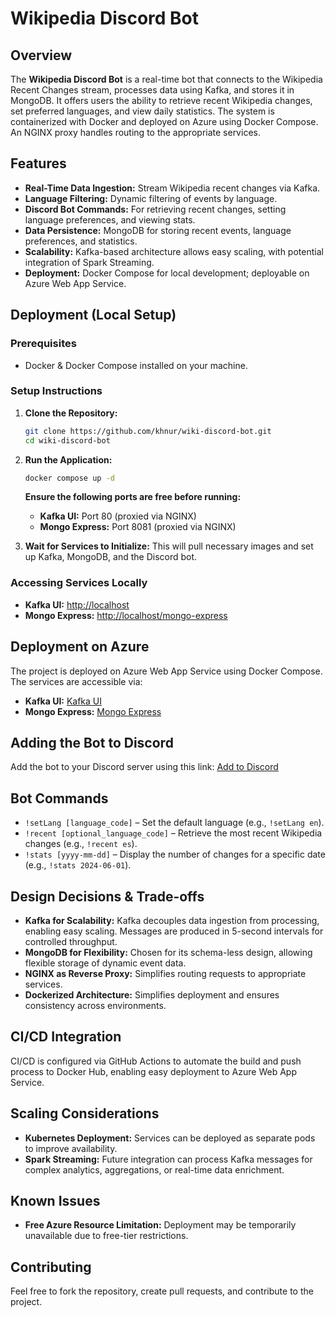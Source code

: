 # Wikipedia Discord Bot

## Overview

The **Wikipedia Discord Bot** is a real-time bot that connects to the Wikipedia Recent Changes stream, processes data using Kafka, and stores it in MongoDB. It offers users the ability to retrieve recent Wikipedia changes, set preferred languages, and view daily statistics. The system is containerized with Docker and deployed on Azure using Docker Compose. An NGINX proxy handles routing to the appropriate services.

## Features

- **Real-Time Data Ingestion:** Stream Wikipedia recent changes via Kafka.
- **Language Filtering:** Dynamic filtering of events by language.
- **Discord Bot Commands:** For retrieving recent changes, setting language preferences, and viewing stats.
- **Data Persistence:** MongoDB for storing recent events, language preferences, and statistics.
- **Scalability:** Kafka-based architecture allows easy scaling, with potential integration of Spark Streaming.
- **Deployment:** Docker Compose for local development; deployable on Azure Web App Service.

## Deployment (Local Setup)

### Prerequisites

- Docker & Docker Compose installed on your machine.

### Setup Instructions

1. **Clone the Repository:**

   ```bash
   git clone https://github.com/khnur/wiki-discord-bot.git
   cd wiki-discord-bot
   ```

2. **Run the Application:**

   ```bash
   docker compose up -d
   ```

   **Ensure the following ports are free before running:**

   - **Kafka UI:** Port 80 (proxied via NGINX)
   - **Mongo Express:** Port 8081 (proxied via NGINX)

3. **Wait for Services to Initialize:** This will pull necessary images and set up Kafka, MongoDB, and the Discord bot.

### Accessing Services Locally

- **Kafka UI:** [http://localhost](http://localhost)
- **Mongo Express:** [http://localhost/mongo-express](http://localhost/mongo-express)

## Deployment on Azure

The project is deployed on Azure Web App Service using Docker Compose. The services are accessible via:

- **Kafka UI:** [Kafka UI](https://wiki-discord-bot-cpcjbvegguggc0gu.canadacentral-01.azurewebsites.net/)
- **Mongo Express:** [Mongo Express](https://wiki-discord-bot-cpcjbvegguggc0gu.canadacentral-01.azurewebsites.net/mongo-express)

## Adding the Bot to Discord

Add the bot to your Discord server using this link: [Add to Discord](https://discord.com/oauth2/authorize?client_id=1336001141304983683\&permissions=0\&integration_type=0\&scope=bot)

## Bot Commands

- `!setLang [language_code]` – Set the default language (e.g., `!setLang en`).
- `!recent [optional_language_code]` – Retrieve the most recent Wikipedia changes (e.g., `!recent es`).
- `!stats [yyyy-mm-dd]` – Display the number of changes for a specific date (e.g., `!stats 2024-06-01`).

## Design Decisions & Trade-offs

- **Kafka for Scalability:** Kafka decouples data ingestion from processing, enabling easy scaling. Messages are produced in 5-second intervals for controlled throughput.
- **MongoDB for Flexibility:** Chosen for its schema-less design, allowing flexible storage of dynamic event data.
- **NGINX as Reverse Proxy:** Simplifies routing requests to appropriate services.
- **Dockerized Architecture:** Simplifies deployment and ensures consistency across environments.

## CI/CD Integration

CI/CD is configured via GitHub Actions to automate the build and push process to Docker Hub, enabling easy deployment to Azure Web App Service.

## Scaling Considerations

- **Kubernetes Deployment:** Services can be deployed as separate pods to improve availability.
- **Spark Streaming:** Future integration can process Kafka messages for complex analytics, aggregations, or real-time data enrichment.

## Known Issues

- **Free Azure Resource Limitation:** Deployment may be temporarily unavailable due to free-tier restrictions.

## Contributing

Feel free to fork the repository, create pull requests, and contribute to the project.
